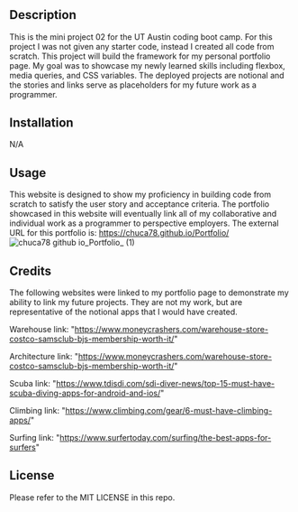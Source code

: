 # <Mini-Project-02-Webpage>

## Description

This is the mini project 02 for the UT Austin coding boot camp. For this project I was not given any starter code, instead I created all code from scratch. This project will build the framework for my personal portfolio page. My goal was to showcase my newly learned skills including flexbox, media queries, and CSS variables. The deployed projects are notional and the stories and links serve as placeholders for my future work as a programmer.

## Installation

N/A

## Usage

This website is designed to show my proficiency in building code from scratch to satisfy the user story and acceptance criteria. The portfolio showcased in this website will eventually link all of my collaborative and individual work as a programmer to perspective employers. The external URL for this portfolio is: https://chuca78.github.io/Portfolio/
![chuca78 github io_Portfolio_ (1)](https://user-images.githubusercontent.com/97859682/195324070-c561fc35-0066-4c32-8106-6ffd6e100278.png)
    
## Credits

The following websites were linked to my portfolio page to demonstrate my ability to link my future projects. They are not my work, but are representative of the notional apps that I would have created.

Warehouse link:
"https://www.moneycrashers.com/warehouse-store-costco-samsclub-bjs-membership-worth-it/"

Architecture link:
"https://www.moneycrashers.com/warehouse-store-costco-samsclub-bjs-membership-worth-it/"

Scuba link:
"https://www.tdisdi.com/sdi-diver-news/top-15-must-have-scuba-diving-apps-for-android-and-ios/"

Climbing link:
"https://www.climbing.com/gear/6-must-have-climbing-apps/"

Surfing link:
"https://www.surfertoday.com/surfing/the-best-apps-for-surfers"

## License

Please refer to the MIT LICENSE in this repo.
